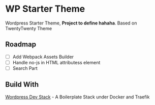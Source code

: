 # WP Starter Theme

Wordpress Starter Theme, **Project to define hahaha**.
Based on TwentyTwenty Theme

## Roadmap

- [ ] Add Webpack Assets Builder
- [ ] Handle no-js in HTML attributess element
- [ ] Search Part

## Build With

[Wordpress Dev Stack](https://github.com/noveni/wordpress-dev-stack) - A Boilerplate Stack under Docker and Traefik
